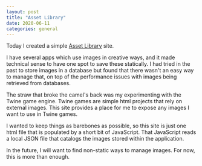 ```yaml
---
layout: post
title: "Asset Library"
date: 2020-06-11
categories: general
---
```


Today I created a simple [Asset Library][asset-library] site. 

I have several apps which use images in creative ways, and it made technical sense to have one spot
to save these statically. I had tried in the past to store images in a database but found
that there wasn't an easy way to manage that, on top of the performance issues with 
images being retrieved from databases. 

The straw that broke the camel's back was my experimenting with
the Twine game engine. Twine games are simple html projects that rely on external images. This site 
provides a place for me to expose any images I want to use in Twine games. 

I wanted to keep things as barebones as possible, so this site is just one html file that is populated
by a short bit of JavaScript. That JavaScript reads a local JSON file that catalogs the images stored
within the application. 

In the future, I will want to find non-static ways to manage images. For now, this is more than enough.

[asset-library]: https://adam-on-the-internet.github.io/asset-library/